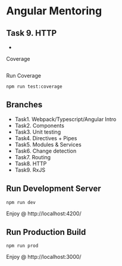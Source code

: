 # Angular Mentoring

## Task 9. HTTP
- 

Coverage
```
```
Run Coverage
```
npm run test:coverage
```

## Branches
 - Task1. Webpack/Typescript/Angular Intro
 - Task2. Components
 - Task3. Unit testing
 - Task4. Directives + Pipes
 - Task5. Modules & Services
 - Task6. Change detection
 - Task7. Routing
 - Task8. HTTP
 - Task9. RxJS

## Run Development Server
```
npm run dev
```
Enjoy @ http://localhost:4200/

## Run Production Build
```
npm run prod
```
Enjoy @ http://localhost:3000/
